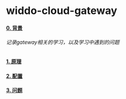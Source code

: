 # widdo-cloud-gateway

#### [0. 背景]()

###### 记录gateway相关的学习，以及学习中遇到的问题

#### [1. 原理]()

#### [2. 配置]()

#### [3. 问题]()